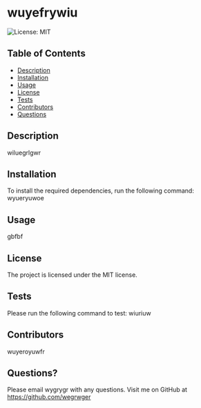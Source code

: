 # wuyefrywiu
![License: MIT](https://img.shields.io/badge/License-MIT-yellow.svg)

## Table of Contents

 * [Description](#description)
 * [Installation](#installation)
 * [Usage](#usage)
 * [License](#license)
 * [Tests](#tests)
 * [Contributors](#contributors)
 * [Questions](#questions)

## Description
wiluegrlgwr

## Installation
To install the required dependencies, run the following command:
wyueryuwoe

## Usage
gbfbf

## License
The project is licensed under the MIT license.

## Tests
Please run the following command to test:
wiuriuw

## Contributors
wuyeroyuwfr

## Questions?
Please email wygrygr with any questions.
Visit me on GitHub at https://github.com/wegrwger

